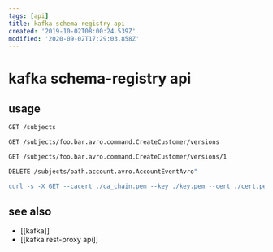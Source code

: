 ```yaml
---
tags: [api]
title: kafka schema-registry api
created: '2019-10-02T08:00:24.539Z'
modified: '2020-09-02T17:29:03.858Z'
---
```


# kafka schema-registry api

## usage
```sh
GET /subjects

GET /subjects/foo.bar.avro.command.CreateCustomer/versions

GET /subjects/foo.bar.avro.command.CreateCustomer/versions/1

DELETE /subjects/path.account.avro.AccountEventAvro"

curl -s -X GET --cacert ./ca_chain.pem --key ./key.pem --cert ./cert.pem 
```

## see also
- [[kafka]]
- [[kafka rest-proxy api]]

